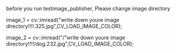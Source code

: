 before you run testimage_publisher, Please change image directory


image_1 = cv::imread("write down youre image directory!!!!.325.jpg",CV_LOAD_IMAGE_COLOR);

image_2 = cv::imread("/"write down youre image directory!!!!/dog.232.jpg",CV_LOAD_IMAGE_COLOR);
